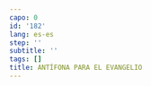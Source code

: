 ```yaml
---
capo: 0
id: '182'
lang: es-es
step: ''
subtitle: ''
tags: []
title: ANTÍFONA PARA EL EVANGELIO
---
```

